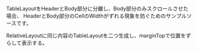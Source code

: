 TableLayoutをHeaderとBody部分に分離し、Body部分のみスクロールさせた場合、
HeaderとBody部分のCellのWidthがずれる現象を防ぐためのサンプルソースです。

RelativeLayoutに同じ内容のTableLayoutを二つ生成し、marginTopで位置をずらして表示する。

